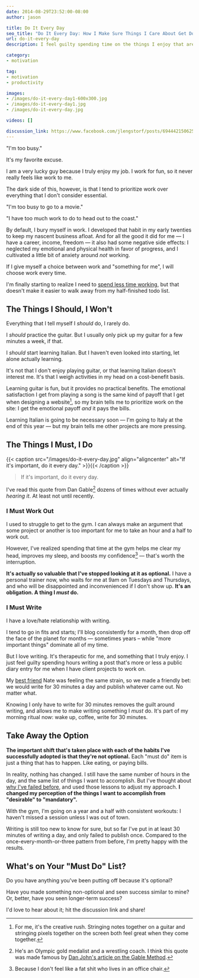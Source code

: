 ```yaml
---
date: 2014-08-29T23:52:00-08:00
author: jason

title: Do It Every Day
seo_title: "Do It Every Day: How I Make Sure Things I Care About Get Done"
url: do-it-every-day
description: I feel guilty spending time on the things I enjoy that aren't "mission critical". To address this, I turn the things I WANT to do into the things I MUST do.

category:
- motivation

tag:
- motivation
- productivity

images:
- /images/do-it-every-day1-600x300.jpg
- /images/do-it-every-day1.jpg
- /images/do-it-every-day.jpg

videos: []

discussion_link: https://www.facebook.com/jlengstorf/posts/694442150625689
---
```

"I'm too busy."

It's my favorite excuse.

I am a very lucky guy because I truly enjoy my job. I work for fun, so it never really feels like work to me.

The dark side of this, however, is that I tend to prioritize work over everything that I don't consider essential.

"I'm too busy to go to a movie."

"I have too much work to do to head out to the coast."

By default, I bury myself in work. I developed that habit in my early twenties to keep my nascent business afloat. And for all the good it did for me — I have a career, income, freedom — it also had some negative side effects: I neglected my emotional and physical health in favor of progress, and I cultivated a little bit of anxiety around *not* working.

If I give myself a choice between work and "something for me", I will choose work every time.

I'm finally starting to realize I need to [spend less time working][1], but that doesn't make it easier to walk away from my half-finished todo list.

## The Things I Should, I Won't

Everything that I tell myself I *should* do, I rarely do.

I *should* practice the guitar. But I usually only pick up my guitar for a few minutes a week, if that.

I *should* start learning Italian. But I haven't even looked into starting, let alone actually learning.

It's not that I don't enjoy playing guitar, or that learning Italian doesn't interest me. It's that I weigh activities in my head on a cost-benefit basis.

Learning guitar is fun, but it provides no practical benefits. The emotional satisfaction I get from playing a song is the same kind of payoff that I get when designing a website[^creative-rush], so my brain tells me to prioritize work on the site: I get the emotional payoff *and* it pays the bills.

[^creative-rush]:
    For me, it's the creative rush. Stringing notes together on a guitar and stringing pixels together on the screen both feel great when they come together.

Learning Italian is going to be necessary soon — I'm going to Italy at the end of this year — but my brain tells me other projects are more pressing.

## The Things I Must, I Do

{{< caption src="/images/do-it-every-day.jpg"
            align="aligncenter"
            alt="If it's important, do it every day." >}}{{< /caption >}}

> If it's important, do it every day.

I've read this quote from Dan Gable[^dan-gable] dozens of times without ever actually *hearing it*. At least not until recently.

[^dan-gable]:
    He's an Olympic gold medalist and a wrestling coach. I think this quote was made famous by [Dan John's article on the Gable Method][2].

### I Must Work Out

I used to struggle to get to the gym. I can always make an argument that some project or another is too important for me to take an hour and a half to work out.

However, I've realized spending that time at the gym helps me clear my head, improves my sleep, and boosts my confidence[^fat-shit] — that's worth the interruption.

[^fat-shit]:
    Because I don't feel like a fat shit who lives in an office chair.

**It's actually so valuable that I've stopped looking at it as optional.** I have a personal trainer now, who waits for me at 9am on Tuesdays and Thursdays, and who will be disappointed and inconvenienced if I don't show up. **It's an obligation. A thing I *must* do.**

### I Must Write

I have a love/hate relationship with writing.

I tend to go in fits and starts; I'll blog consistently for a month, then drop off the face of the planet for months — sometimes years – while "more important things" dominate all of my time.

But I love writing. It's therapeutic for me, and something that I truly enjoy. I just feel guilty spending hours writing a post that's more or less a public diary entry for me when I have client projects to work on.

My [best friend][3] Nate was feeling the same strain, so we made a friendly bet: we would write for 30 minutes a day and publish whatever came out. No matter what.

Knowing I only have to write for 30 minutes removes the guilt around writing, and allows me to make writing something I *must* do. It's part of my morning ritual now: wake up, coffee, write for 30 minutes.

## Take Away the Option

**The important shift that's taken place with each of the habits I've successfully adopted is that they're not optional.** Each "must do" item is just a thing that has to happen. Like eating, or paying bills.

In reality, nothing has changed. I still have the same number of hours in the day, and the same list of things I want to accomplish. But I've thought about [why I've failed before][4], and used those lessons to adjust my approach. **I changed my perception of the things I want to accomplish from "desirable" to "mandatory".**

With the gym, I'm going on a year and a half with consistent workouts: I haven't missed a session unless I was out of town.

Writing is still too new to know for sure, but so far I've put in at least 30 minutes of writing a day, and only failed to publish once. Compared to the once-every-month-or-three pattern from before, I'm pretty happy with the results.

## What's on Your "Must Do" List?

Do you have anything you've been putting off because it's optional?

Have you made something non-optional and seen success similar to mine? Or, better, have you seen longer-term success?

I'd love to hear about it; hit the discussion link and share!

 [1]: http://lengstorf.com/better-productivity-work-less/
 [2]: http://www.t-nation.com/free_online_article/sports_body_training_performance/the_gable_method
 [3]: http://lengstorf.com/best-friends/
 [4]: http://lengstorf.com/see-tree-coming/
